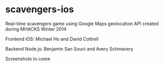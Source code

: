 scavengers-ios
==============

Real-time scavengers game using Google Maps geolocation API created during MHACKS Winter 2014

Frontend iOS: Michael Ho and David Cottrell

Backend Node.js: Benjamin San Souci and Avery Schmavery

Screenshots to come

